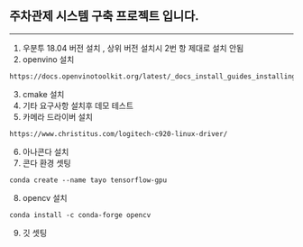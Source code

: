 <h2>주차관제 시스템 구축 프로젝트 입니다.</h2>

***

1. 우분투 18.04 버전 설치 , 상위 버전 설치시 2번 항 제대로 설치 안됨
2. openvino 설치
```
https://docs.openvinotoolkit.org/latest/_docs_install_guides_installing_openvino_linux.html
```
3. cmake 설치
4. 기타 요구사항 설치후 데모 테스트
5. 카메라 드라이버 설치
```
https://www.christitus.com/logitech-c920-linux-driver/
``` 
6. 아나콘다 설치
7. 콘다 환경 셋팅
```
conda create --name tayo tensorflow-gpu
``` 
8. opencv 설치
```
conda install -c conda-forge opencv
```
9. 깃 셋팅
